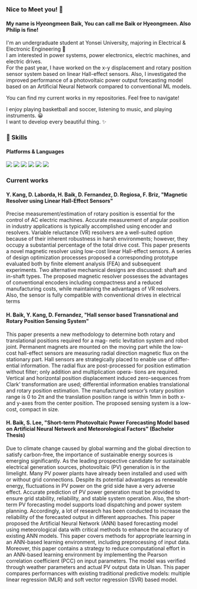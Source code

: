 ### Nice to Meet you! 👋

#### My name is Hyeongmeen Baik, You can call me Baik or Hyeongmeen. Also Philip is fine! 

I'm an undergraduate student at Yonsei University, majoring in Electrical & Electronic Engineering 🚀  
I am interested in power systems, power electronics, electric machines, and electric drives.  
For the past year, I have worked on the x-y displacement and rotary position sensor system based on linear Hall-effect sensors.
Also, I investigated the improved performance of a photovoltaic power output forecasting model based on an Artificial Neural Network compared to conventional ML models.

You can find my current works in my repositories. Feel free to navigate!

I enjoy playing basketball and soccer, listening to music, and playing instruments. 😀  
I want to develop every beautiful thing. ✨  

### 💪 Skills
#### Platforms & Languages
<p>
  <img src="https://img.shields.io/badge/PyTorch-EE4C2C?style=flat-square&logo=PyTorch&logoColor=white"/>
  <img src="https://img.shields.io/badge/TensorFlow-FF6F00?style=flat-square&logo=TensorFlow&logoColor=black"/>
  <img src="https://img.shields.io/badge/C-A8B9CC?style=flat-square&logo=C&logoColor=black"/>
  <img src="https://img.shields.io/badge/C++-00599C?style=flat-square&logo=C&2B&logoColor=white"/>
  <img src="https://img.shields.io/badge/Python-000000?style=flat-square&logo=Python&logoColor=white"/>
  <img src="https://img.shields.io/badge/Matlab-02569B?style=flat-square&logo=gmail&logoColor=white"/>
</p>

### Current works
#### Y. Kang, D. Laborda, H. Baik, D. Fernandez, D. Regiosa, F. Briz, "Magnetic Resolver using Linear Hall-Effect Sensors"
Precise measurement/estimation of rotary position is essential for the control of AC electric machines. 
Accurate measurement of angular position in industry applications is typically accomplished using encoder and resolvers. 
Variable reluctance (VR) resolvers are a well-suited option because of their inherent robustness in harsh environments; 
however, they occupy a substantial percentage of the total drive cost. 
This paper presents a novel magnetic resolver using low-cost linear Hall-effect sensors. 
A series of design optimization processes proposed a corresponding prototype evaluated both by finite element analysis (FEA) and subsequent experiments. 
Two alternative mechanical designs are discussed: shaft and in-shaft types. 
The proposed magnetic resolver possesses the advantages of conventional encoders including compactness and a reduced manufacturing costs, while maintaining the advantages of VR resolvers. Also, the sensor is fully compatible with conventional drives in electrical terms
   
#### H. Baik, Y. Kang, D. Fernandez, "Hall sensor based Transnational and Rotary Position Sensing System"
This paper presents a new methodology to determine both rotary and translational positions required for a mag- netic levitation system and robot joint. 
Permanent magnets are mounted on the moving part while the low-cost hall-effect sensors are measuring radial direction magnetic flux on the stationary part. 
Hall sensors are strategically placed to enable use of differ- ential information. 
The radial flux are post-processed for position estimation without filter; 
only addition and multiplication opera- tions are required. Vertical and horizontal position displacement induced zero-sequences from Clark’ transformation are used; differential information enables translational and rotary position estimation. 
The manufactured sensor’s rotary position range is 0 to 2π and the translation position range is within 1mm in both x- and y-axes from the center position. 
The proposed sensing system is a low-cost, compact in size.
   
#### H. Baik, S. Lee, "Short-term Photovoltaic Power Forecasting Model based on Artificial Neural Network and Meteorological Factors" (Bachelor Thesis)
Due to climate change caused by global warming and the global direction to satisfy carbon-free, the importance of sustainable energy sources is emerging significantly. As the leading prospective candidate for sustainable electrical generation sources, photovoltaic (PV) generation is in the limelight. Many PV power plants have already been installed and used with or without grid connections. Despite its potential advantages as renewable energy, fluctuations in PV power on the grid side have a very adverse effect. Accurate prediction of PV power generation must be provided to ensure grid stability, reliability, and stable system operation. Also, the short-term PV forecasting model supports load dispatching and power system planning. Accordingly, a lot of research has been conducted to increase the reliability of the forecasted output in different approaches. This paper proposed the Artificial Neural Network (ANN) based forecasting model using meteorological data with critical methods to enhance the accuracy of existing ANN models. This paper covers methods for appropriate learning in an ANN-based learning environment, including preprocessing of input data. Moreover, this paper contains a strategy to reduce computational effort in an ANN-based learning environment by implementing the Pearson correlation coefficient (PCC) on input parameters. The model was verified through weather parameters and actual PV output data in Ulsan. This paper compares performances with existing traditional predictive models: multiple linear regression (MLR) and soft vector regression (SVR) based model.


<!--
**philbaek/philbaek** is a ✨ _special_ ✨ repository because its `README.md` (this file) appears on your GitHub profile.

Here are some ideas to get you started:

- 🔭 I’m currently working on ...
- 🌱 I’m currently learning ...
- 👯 I’m looking to collaborate on ...
- 🤔 I’m looking for help with ...
- 💬 Ask me about ...
- 📫 How to reach me: ...
- 😄 Pronouns: ...
- ⚡ Fun fact: ...
-->


   
